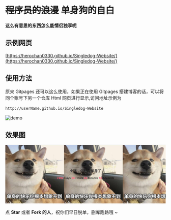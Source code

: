 
# ~~程序员的浪漫~~ 单身狗的自白
**这么有意思的东西怎么能情侣独享呢**  
## 示例网页
[https://herochan0330.github.io/Singledog-Website/](https://herochan0330.github.io/Singledog-Website/)

## 使用方法

原来 Gitpages 还可以这么使用，如果正在使用 Gitpages 搭建博客的话，可以将同个账号下另一个仓库 Html 网页进行显示,访问地址示例为

`http://userName.github.io/Singledog-Website`

![demo](https://ws1.sinaimg.cn/large/c3a916a7gy1fnqsygoap5j20le09e3z7.jpg)

## 效果图

![](./result.jpg)

点 **Star** 或者 **Fork 的人**，祝你们早日脱单，删库跑路哦 ~

# 
# 
